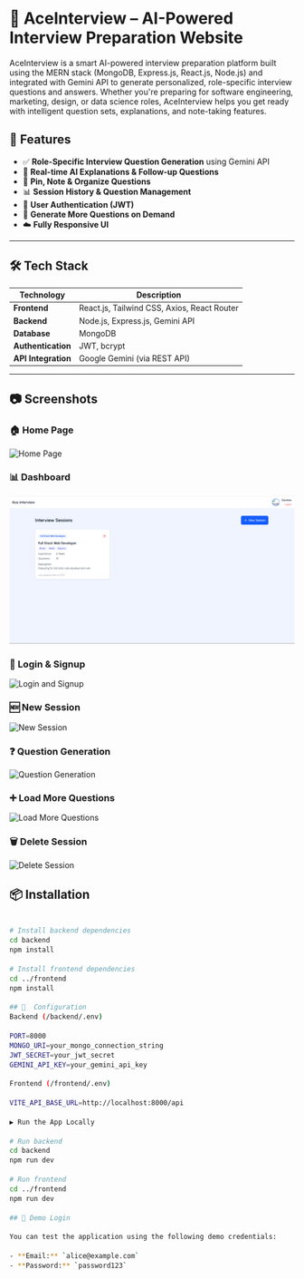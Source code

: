 


# 🧠 AceInterview – AI-Powered Interview Preparation Website

AceInterview is a smart AI-powered interview preparation platform built using the MERN stack (MongoDB, Express.js, React.js, Node.js) and integrated with Gemini API to generate personalized, role-specific interview questions and answers. Whether you're preparing for software engineering, marketing, design, or data science roles, AceInterview helps you get ready with intelligent question sets, explanations, and note-taking features.



## 🚀 Features

- ✅ **Role-Specific Interview Question Generation** using Gemini API
- 🧠 **Real-time AI Explanations & Follow-up Questions**
- 📝 **Pin, Note & Organize Questions**
- 📊 **Session History & Question Management**
- 🔐 **User Authentication (JWT)**
- 🔄 **Generate More Questions on Demand**
- ☁️ **Fully Responsive UI**

---

## 🛠️ Tech Stack

| Technology | Description |
|------------|-------------|
| **Frontend** | React.js, Tailwind CSS, Axios, React Router |
| **Backend** | Node.js, Express.js, Gemini API |
| **Database** | MongoDB |
| **Authentication** | JWT, bcrypt |
| **API Integration** | Google Gemini (via REST API) |

---
## 📷 Screenshots

### 🏠 Home Page
![Home Page](./assets/home.png)

### 📊 Dashboard
![Dashboard](https://github.com/Darshangnayak/Ace-Interview/blob/489e4754a3db8964dfdaf1ed079d63d72284d2d7/Dashboard.png)

### 🔐 Login & Signup
![Login and Signup](./assets/login-signup.png)

### 🆕 New Session
![New Session](./assets/new-session.png)

### ❓ Question Generation
![Question Generation](./assets/question-generation.png)

### ➕ Load More Questions
![Load More Questions](./assets/load-more.png)

### 🗑️ Delete Session
![Delete Session](./assets/delete-session.png)


## 📦 Installation

```bash

# Install backend dependencies
cd backend
npm install

# Install frontend dependencies
cd ../frontend
npm install

## 🔧  Configuration
Backend (/backend/.env)

PORT=8000
MONGO_URI=your_mongo_connection_string
JWT_SECRET=your_jwt_secret
GEMINI_API_KEY=your_gemini_api_key

Frontend (/frontend/.env)

VITE_API_BASE_URL=http://localhost:8000/api

▶️ Run the App Locally

# Run backend
cd backend
npm run dev

# Run frontend
cd ../frontend
npm run dev

## 🧪 Demo Login

You can test the application using the following demo credentials:

- **Email:** `alice@example.com`
- **Password:** `password123`
